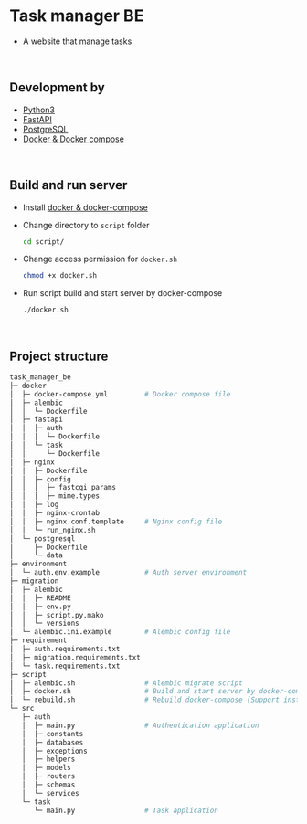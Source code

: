 # Task manager BE

-   A website that manage tasks

<br>

## Development by

-   [Python3](https://www.python.org/)
-   [FastAPI](https://fastapi.tiangolo.com/)
-   [PostgreSQL](https://www.postgresql.org/)
-   [Docker & Docker compose](https://www.docker.com/)

<br>

## Build and run server

-   Install [docker & docker-compose](https://www.docker.com/)

-   Change directory to `script` folder

    ```bash
    cd script/
    ```

-   Change access permission for `docker.sh`

    ```bash
    chmod +x docker.sh
    ```

-   Run script build and start server by docker-compose
    ```bash
    ./docker.sh
    ```

<br>

## Project structure

```bash
task_manager_be
├─ docker
│  ├─ docker-compose.yml         # Docker compose file
│  ├─ alembic
│  │  └─ Dockerfile
│  ├─ fastapi
│  │  ├─ auth
│  │  │  └─ Dockerfile
│  │  └─ task
│  │     └─ Dockerfile
│  ├─ nginx
│  │  ├─ Dockerfile
│  │  ├─ config
│  │  │  ├─ fastcgi_params
│  │  │  ├─ mime.types
│  │  ├─ log
│  │  ├─ nginx-crontab
│  │  ├─ nginx.conf.template     # Nginx config file
│  │  └─ run_nginx.sh
│  └─ postgresql
│     ├─ Dockerfile
│     └─ data
├─ environment
│  └─ auth.env.example           # Auth server environment
├─ migration
│  ├─ alembic
│  │  ├─ README
│  │  ├─ env.py
│  │  ├─ script.py.mako
│  │  └─ versions
│  └─ alembic.ini.example        # Alembic config file
├─ requirement
│  ├─ auth.requirements.txt
│  ├─ migration.requirements.txt
│  └─ task.requirements.txt
├─ script
│  ├─ alembic.sh                 # Alembic migrate script
│  ├─ docker.sh                  # Build and start server by docker-compose script
│  └─ rebuild.sh                 # Rebuild docker-compose (Support install new Python packages)
└─ src
   ├─ auth
   │  ├─ main.py                 # Authentication application
   │  ├─ constants
   │  ├─ databases
   │  ├─ exceptions
   │  ├─ helpers
   │  ├─ models
   │  ├─ routers
   │  ├─ schemas
   │  └─ services
   └─ task
      └─ main.py                 # Task application

```
